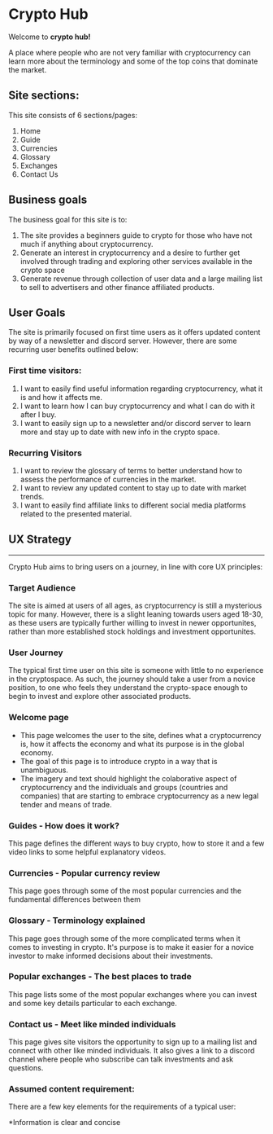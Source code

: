 # Crypto Hub

Welcome to **crypto hub!** 

A place where people who are not very familiar with cryptocurrency can learn more about the terminology and some of the top coins that dominate the market.

## Site sections:
This site consists of 6 sections/pages:
1. Home
2. Guide
3. Currencies
4. Glossary
5. Exchanges
6. Contact Us
## Business goals
The business goal for this site is to:
1. The site provides a beginners guide to crypto for those who have not much if anything about cryptocurrency.  
2. Generate an interest in cryptocurrency and a desire to further get involved through trading and exploring other services available in the crypto space
3. Generate revenue through collection of user data and a large mailing list to sell to advertisers and other finance affiliated products. 
## User Goals
The site is primarily focused on first time users as it offers updated content by way of a newsletter and discord server. However, there are some recurring user benefits outlined below:
### First time visitors:
1. I want to easily find useful information regarding cryptocurrency, what it is and how it affects me.
2. I want to learn how I can buy cryptocurrency and what I can do with it after I buy.
3. I want to easily sign up to a newsletter and/or discord server to learn more and stay up to date with new info in the crypto space.

### Recurring Visitors
1. I want to review the glossary of terms to better understand how to assess the performance of currencies in the market.
2. I want to review any updated content to stay up to date with market trends.
3. I want to easily find affiliate links to different social media platforms related to the presented material.

## UX Strategy
---
Crypto Hub aims to bring users on a journey, in line with core UX principles: 
### Target Audience
The site is aimed at users of all ages, as cryptocurrency is still a mysterious topic for many. However, there is a slight leaning towards users aged 18-30, as these users are typically further willing to invest in newer opportunites, rather than more established stock holdings and investment opportunites.

### User Journey
The typical first time user on this site is someone with little to no experience in the cryptospace. As such, the journey should take a user from a novice position, to one who feels they understand the crypto-space enough to begin to invest and explore other associated products.

### Welcome page
* This page welcomes the user to the site,  defines what a cryptocurrency is, how it affects the economy and what its purpose is in the global economy. 
* The goal of this page is to introduce crypto in a way that is unambiguous.
* The imagery and text should highlight the colaborative aspect of cryptocurrency and the individuals and groups (countries and companies) that are starting to embrace cryptocurrency as a new legal tender and means of trade.

### Guides - How does it work?

This page defines the different ways to buy crypto, how to store it and a few video links to some helpful explanatory videos.

### Currencies - Popular currency review 
This page goes through some of the most popular currencies and the fundamental differences between them

 ### Glossary - Terminology explained
This page goes through some of the more complicated terms when it comes to investing in crypto. It's purpose is to make it easier for a novice investor to make informed decisions about their investments.

### Popular exchanges - The best places to trade
This page lists some of the most popular exchanges where you can invest and some key details particular to each exchange.

### Contact us - Meet like minded individuals
This page gives site visitors the opportunity to sign up to a mailing list and connect with other like minded individuals. It also gives a link to a discord channel where people who subscribe can talk investments and ask questions.


### Assumed content requirement:
There are a few key elements for the requirements of a typical user:

*Information is clear and concise 